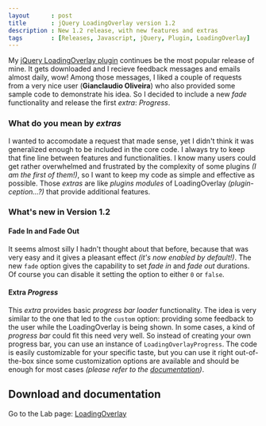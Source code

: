 ```yaml
---
layout      : post
title       : jQuery LoadingOverlay version 1.2
description : New 1.2 release, with new features and extras
tags        : [Releases, Javascript, jQuery, Plugin, LoadingOverlay]
---
```


My [jQuery LoadingOverlay plugin](/labs/jquery-loading-overlay/) continues be the most popular release of mine. It gets downloaded and I recieve feedback messages and emails almost daily, wow!
Among those messages, I liked a couple of requests from a very nice user (**Gianclaudio Oliveira**) who also provided some sample code to demonstrate his idea. So I decided to include a new *fade* functionality and release the first *extra*: *Progress*.


### What do you mean by *extras*
I wanted to accomodate a request that made sense, yet I didn't think it was generalized enough to be included in the core code.
I always try to keep that fine line between features and functionalities. I know many users could get rather overwhelmed and frustrated by the complexity of some plugins *(I am the first of them!)*, so I want to keep my code as simple and effective as possible.
Those *extras* are like *plugins modules* of LoadingOverlay *(plugin-ception...?)* that provide additional features. 


### What's new in Version 1.2

#### Fade In and Fade Out
It seems almost silly I hadn't thought about that before, because that was very easy and it gives a pleasant effect *(it's now enabled by default!)*. The new `fade` option gives the capability to set *fade in* and *fade out* durations. Of course you can disable it setting the option to either `0` or `false`.

#### Extra *Progress*
This *extra* provides basic *progress bar loader* functionality.
The idea is very similar to the one that led to the `custom` option: providing some feedback to the user while the LoadingOverlay is being shown.
In some cases, a kind of *progress bar* could fit this need very well. So instead of creating your own progress bar, you can use an instance of `LoadingOverlayProgress`.
The code is easily customizable for your specific taste, but you can use it right out-of-the-box since some customization options are available and should be enough for most cases *(please refer to the [documentation](/labs/jquery-loading-overlay/))*.


## Download and documentation

Go to the Lab page: [LoadingOverlay](/labs/jquery-loading-overlay/)
